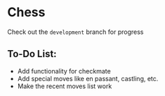 # Chess

Check out the `development` branch for progress

## To-Do List:
- Add functionality for checkmate
- Add special moves like en passant, castling, etc.
- Make the recent moves list work
